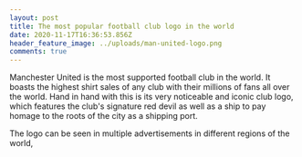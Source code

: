 ```yaml
---
layout: post
title: The most popular football club logo in the world
date: 2020-11-17T16:36:53.856Z
header_feature_image: ../uploads/man-united-logo.png
comments: true
---
```

Manchester United is the most supported football club in the world. It boasts the highest shirt sales of any club with their millions of fans all over the world. Hand in hand with this is its very noticeable and iconic club logo, which features the club's signature red devil as well as a ship to pay homage to the roots of the city as a shipping port. 

The logo can be seen in multiple advertisements in different regions of the world,